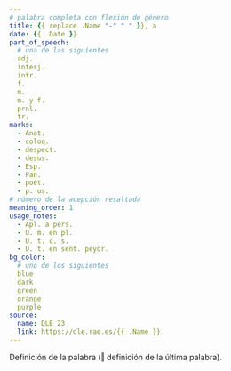 ```yaml
---
# palabra completa con flexión de género
title: {{ replace .Name "-" " " }}, a
date: {{ .Date }}
part_of_speech:
  # una de las siguientes
  adj.
  interj.
  intr.
  f.
  m.
  m. y f.
  prnl.
  tr.
marks:
  - Anat.
  - coloq.
  - despect.
  - desus.
  - Esp.
  - Pan.
  - poét.
  - p. us.
# número de la acepción resaltada
meaning_order: 1
usage_notes:
  - Apl. a pers.
  - U. m. en pl.
  - U. t. c. s.
  - U. t. en sent. peyor.
bg_color:
  # uno de los siguientes
  blue
  dark
  green
  orange
  purple
source:
  name: DLE 23
  link: https://dle.rae.es/{{ .Name }}
---
```


Definición de la palabra (‖ definición de la última palabra).